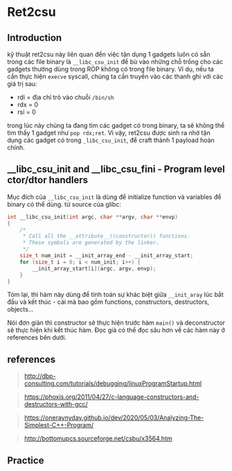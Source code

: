 # Ret2csu
## Introduction
kỹ thuật ret2csu này liên quan đến việc tận dụng 1 gadgets luôn có sẵn trong các file binary là `__libc_csu_init` để bù vào những chỗ  trống cho các gadgets thường dùng trong ROP không có trong file binary. Ví dụ, nếu ta cần thực hiện `execve` syscall, chúng ta cần truyền vào các thanh ghi với các giá trị sau:
-   rdi = địa chỉ trỏ vào chuỗi `/bin/sh`
-   rdx = 0
-   rsi = 0

trong lúc này chúng ta đang tìm các gadget có trong binary, ta sẽ không thể tìm thấy 1 gadget như `pop rdx;ret`. Vì vậy, ret2csu được sinh ra nhờ tận dụng các gadget có trong `_libc_csu_init`, để craft thành 1 payload hoàn chỉnh.
## __libc_csu_init and __libc_csu_fini - Program level ctor/dtor handlers
Mục đích của `__libc_csu_init` là dùng để initialize function và variables để binary có thể dùng. từ source của glibc:
```c
int __libc_csu_init(int argc, char **argv, char **envp)
{
    /*
     * Call all the __attribute__((constructor)) functions.
     * These symbols are generated by the linker.
     */
    size_t num_init = __init_array_end - __init_array_start;
    for (size_t i = 0; i < num_init; i++) {
        __init_array_start[i](argc, argv, envp);
    }
}
```
Tóm lại, thì hàm này dùng để tính toán sự khác biệt giữa `__init_aray` lúc bắt đầu và kết thúc - cái mà bao gồm functions, constructors, destructors, objects... 

Nói đơn giản thì constructor sẽ thực hiện trước hàm `main()` và deconstructor sẽ thực hiện khi kết thúc hàm. Đọc giả có thể đọc sâu hơn về các hàm này ở references bên dưới.
## references 
> http://dbp-consulting.com/tutorials/debugging/linuxProgramStartup.html

> https://phoxis.org/2011/04/27/c-language-constructors-and-destructors-with-gcc/

> https://oneraynyday.github.io/dev/2020/05/03/Analyzing-The-Simplest-C++-Program/

> http://bottomupcs.sourceforge.net/csbu/x3564.htm

## Practice


